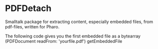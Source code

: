 # PDFDetach
Smalltalk package for extracting content, especially embedded files, from pdf-files, written for Pharo. 

The following code gives you the first embedded file as a bytearray
(PDFDocument readFrom: 'yourfile.pdf') getEmbeddedFile
